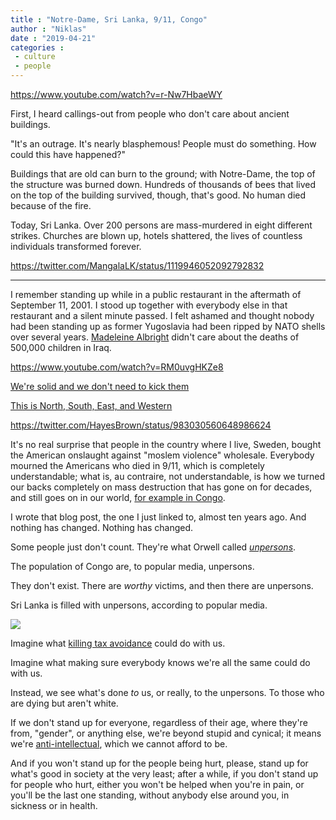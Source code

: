 ```yaml
---
title : "Notre-Dame, Sri Lanka, 9/11, Congo"
author : "Niklas"
date : "2019-04-21"
categories : 
 - culture
 - people
---
```


https://www.youtube.com/watch?v=r-Nw7HbaeWY

First, I heard callings-out from people who don't care about ancient buildings.

"It's an outrage. It's nearly blasphemous! People must do something. How could this have happened?"

Buildings that are old can burn to the ground; with Notre-Dame, the top of the structure was burned down. Hundreds of thousands of bees that lived on the top of the building survived, though, that's good. No human died because of the fire.

Today, Sri Lanka. Over 200 persons are mass-murdered in eight different strikes. Churches are blown up, hotels shattered, the lives of countless individuals transformed forever.

https://twitter.com/MangalaLK/status/1119946052092792832

* * *

I remember standing up while in a public restaurant in the aftermath of September 11, 2001. I stood up together with everybody else in that restaurant and a silent minute passed. I felt ashamed and thought nobody had been standing up as former Yugoslavia had been ripped by NATO shells over several years. [Madeleine Albright](https://en.wikipedia.org/wiki/Madeleine_Albright#Deaths_by_sanctions_against_Iraq) didn't care about the deaths of 500,000 children in Iraq.

https://www.youtube.com/watch?v=RM0uvgHKZe8

[We're solid and we don't need to kick them](https://genius.com/Mia-borders-lyrics#note-8303862)  
  
[This is North, South, East, and Western](https://genius.com/Mia-borders-lyrics#note-8287051)

https://twitter.com/HayesBrown/status/983030560648986624

It's no real surprise that people in the country where I live, Sweden, bought the American onslaught against "moslem violence" wholesale. Everybody mourned the Americans who died in 9/11, which is completely understandable; what is, au contraire, not understandable, is how we turned our backs completely on mass destruction that has gone on for decades, and still goes on in our world, [for example in Congo](https://niklasblog.com/?p=3023).

I wrote that blog post, the one I just linked to, almost ten years ago. And nothing has changed. Nothing has changed.

Some people just don't count. They're what Orwell called _[unpersons](https://simple.wikipedia.org/wiki/Unperson)_.

The population of Congo are, to popular media, unpersons.

They don't exist. There are _worthy_ victims, and then there are unpersons.

Sri Lanka is filled with unpersons, according to popular media.

![](https://niklasblog.com/wp-content/57306029_10156318365306134_1524868627377946624_n.jpg)

Imagine what [killing tax avoidance](https://niklasblog.com/?p=22742) could do with us.

Imagine what making sure everybody knows we're all the same could do with us.

Instead, we see what's done _to_ us, or really, to the unpersons. To those who are dying but aren't white.

If we don't stand up for everyone, regardless of their age, where they're from, "gender", or anything else, we're beyond stupid and cynical; it means we're [anti-intellectual](https://en.wikipedia.org/wiki/Anti-intellectualism), which we cannot afford to be.

And if you won't stand up for the people being hurt, please, stand up for what's good in society at the very least; after a while, if you don't stand up for people who hurt, either you won't be helped when you're in pain, or you'll be the last one standing, without anybody else around you, in sickness or in health.
